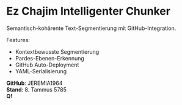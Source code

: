 # Ez Chajim Intelligenter Chunker

Semantisch-kohärente Text-Segmentierung mit GitHub-Integration.

Features:
- Kontextbewusste Segmentierung
- Pardes-Ebenen-Erkennung
- GitHub Auto-Deployment
- YAML-Serialisierung

**GitHub**: JEREMIA1964  
**Stand**: 8. Tammus 5785  
**Q!**
